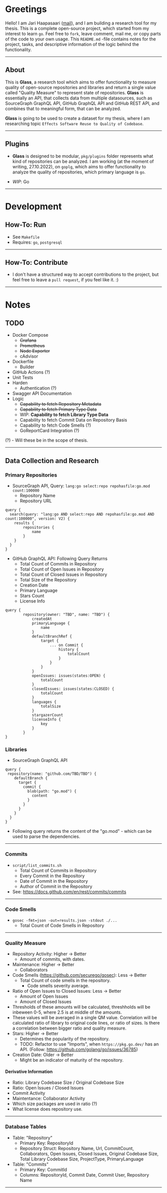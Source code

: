 # Greetings

Hello! I am Jari Haapasaari ([mail](mailto:haapjari@gmail.com)), and I am building a research tool for my thesis. This is a complete open-source project, which started from my interest to learn `go`. Feel free to `fork`, leave comment, mail me, or copy parts of the code to your own usage. This `README.md` -file contains notes for the project, tasks, and descriptive information of the logic behind the functionality.

---

## About

This is **Glass**, a research tool which aims to offer functionality to measure quality of open-source repositories and libraries and return a single value called "Quality Measure" to represent state of repositories. **Glass** is essentially an API, that collects data from multiple datasources, such as SourceGraph GraphQL API, GitHub GraphQL API and GitHub REST API, and combines that to meaningful form, that can be analyzed. 

**Glass** is going to be used to create a dataset for my thesis, where I am researching topic `Effects Software Reuse to Quality of Codebase`. 

---

## Plugins

- **Glass** is designed to be modular, `pkg/plugins` folder represents what kind of repositories can be analyzed. I am working (at the moment of writing, 27.10.2022), on `goplg`, which aims to offer functionality to analyze the quality of repositories, which primary language is `go`.

- *WIP*: Go

---

# Development

## How-To: Run

- See `Makefile`
- Requires: `go`, `postgresql`

---

## How-To: Contribute

- I don't have a structured way to accept contributions to the project, but feel free to leave a `pull request`, if you feel like it. :)

---

# Notes

## TODO

- Docker Compose
    - ~~Grafana~~
    - ~~Prometheus~~
    - ~~Node Exporter~~
    - cAdvisor
- Dockerfile
    - Builder
- GitHub Actions  (?)
- Unit Tests
- Harden
    - Authentication (?)
- Swagger API Documentation
- Logic
    - ~~Capability to fetch Repository Metadata~~
    - ~~Capability to fetch Primary Type Data~~
    - WIP: **Capability to fetch Library Type Data**
    - Capability to fetch Commit Data on Repository Basis
    - Capability to fetch Code Smells (?)
    - GoReportCard Integration (?)

(?) - Will these be in the scope of thesis.

---

## Data Collection and Research

### Primary Repositories

- SourceGraph API, Query: `lang:go select:repo repohasfile:go.mod count:100000`
    - Repository Name
    - Repository URL

```
query {
  search(query: "lang:go AND select:repo AND repohasfile:go.mod AND count:100000", version: V2) {
    results {
        repositories {
            name
        }
    }
  }
}
```

- GitHub GraphQL API: Following Query Returns
    - Total Count of Commits in Repository
    - Total Count of Open Issues in Repository
    - Total Count of Closed Issues in Repository
    - Total Size of the Repository
    - Creation Date
    - Primary Language
    - Stars Count
    - License Info

```
query {
        repository(owner: "TBD", name: "TBD") {
            createdAt
            primaryLanguage {
                name
            }
            defaultBranchRef {
                target {
                    ... on Commit {
                        history {
                            totalCount
                        }
                    }
                }
            }
            openIssues: issues(states:OPEN) {
                totalCount
            }
            closedIssues: issues(states:CLOSED) {
                totalCount
            }
            languages {
                totalSize
            }
            stargazerCount
            licenseInfo {
                key            
            }         
        }
}
```

### Libraries

- SourceGraph GraphQL API

```
query {
 repository(name: "github.com/TBD/TBD") {
    defaultBranch {
      target {
        commit {
          blob(path: "go.mod") {
            content
          }
        }
      }
    }
  }
}

```

- Following query returns the content of the "go.mod" - which can be used to parse the dependencies.

---

### Commits

<!-- TODO: Think, will this be implemented in the scope of the thesis. -->
- `script/list_commits.sh` 
    - Total Count of Commits in Repository
    - Every Commit in the Repository
    - Date of Commit in the Repository
    - Author of Commit in the Repository
- See: https://docs.github.com/en/rest/commits/commits

---

<!-- TODO: Think, will this be implemented in the scope of the thesis. -->
### Code Smells
- `gosec -fmt=json -out=results.json -stdout ./...`
    - Total Count of Code Smells in Repository

---

### Quality Measure

- Repository Activity: Higher -> Better
    - Amount of commits, with dates. 
- Maintenance: Higher -> Better
    - Collaborators  
- Code Smells (https://github.com/securego/gosec): Less -> Better
    - Total Count of code smells in the repository.
        - Code smells severity average.
- Ratio of Open Issues to Closed Issues: Less -> Better
    - Amount of Open Issues
    - Amount of Closed Issues
- Thresholds of these amounts will be calculated, threshholds will be inbeween 0-5, where 2.5 is at middle of the amounts.
- These values will be averaged in a single QM value. Correlation will be calculated ratio of library to original code lines, or ratio of sizes. Is there a correlation between bigger ratio and quality measure.
- Stars: Higher -> Better
    - Determines the popularity of the repository.
    - TODO: Refactor to use "Imports", when `https://pkg.go.dev/` has an API. (Follow: https://github.com/golang/go/issues/36785)
- Creation Date: Older -> Better
    - Might be an indicator of maturity of the repository.

#### Derivative Information

- Ratio: Library Codebase Size / Original Codebase Size
- Ratio: Open Issues / Closed Issues
- Commit Activity
- Maintentance: Collaborator Activity
- Which size packages are used in ratio (?)
- What license does repository use.

---

### Database Tables

- Table: "Repository"
    - Primary Key: RepositoryId
    - Repository Struct: Repository Name, Url, CommitCount, Collaborators, Open Issues, Closed Issues, Original Codebase Size, Total Library Codebase Size, ProjectType, PrimaryLanguage
- Table: "Commits"
    - Primary Key: CommitId
    - Columns: RepositoryId, Commit Date, Commit User, Repository Name

---

